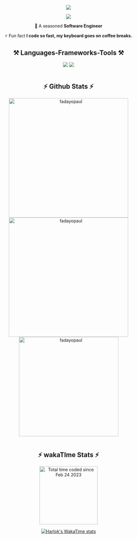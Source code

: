  <!-- Introduction  -->
 
<div align="center"> 

 ![](https://komarev.com/ghpvc/?username=fadayopaul&style=flat-square) 
 
 <img src="https://readme-typing-svg.herokuapp.com/?font=Righteous&size=35&center=true&vCenter=true&width=500&height=70&duration=4000&lines=Hi+There!+👋;+I'm+Paul+Fadayo!;" />
 
 🔭 A seasoned **Software Engineer**
 
 ⚡ Fun fact **I code so fast, my keyboard goes on coffee breaks.**


<!-- Language, Tools, Framework & Library -->

<div align=center>
 <h2 align="center">⚒️ Languages-Frameworks-Tools ⚒️</h2>
<img src="https://skillicons.dev/icons?i=react,bootstrap,postgres,html,css,vscode,github,figma,tailwind,git" />
<img src="https://skillicons.dev/icons?i=dotnet,javascript,typescript,firebase,cs,nextjs,supabase,prisma,python" />
</div>

<br>
<!-- Github Stats  -->
<h2 align="center">⚡ Github Stats ⚡</h2>

<div align=center>
  <img width=390 src="https://github-readme-streak-stats.herokuapp.com/?user=fadayopaul&theme=dark" alt="fadayopaul"/>
  <img width=390 src="https://github-readme-stats.vercel.app/api?username=fadayopaul&show_icons=true&theme=react&rank_icon=github&locale=en" alt="fadayopaul" />
  <br>
  <img width=325 align="center" src="https://github-readme-stats.vercel.app/api/top-langs/?username=fadayopaul&hide=HTML&langs_count=8&layout=compact&theme=react&border_radius=10&size_weight=0.5&count_weight=0.5&exclude_repo=github-readme-stats" alt="fadayopaul" /> 
</div>

<br>
<!-- Github Stats  -->
<h2 align="center">⚡ wakaTIme Stats ⚡</h2>
<div align=center>
  <a  href="https://wakatime.com/@d7fff28d-e87e-49dc-9891-63487d096a8c"><img width=190 src="https://wakatime.com/badge/user/d7fff28d-e87e-49dc-9891-63487d096a8c.svg" alt="Total time coded since Feb 24 2023" /></a>
  <br>
<div>
  
  [![Harlok's WakaTime stats](https://github-readme-stats.vercel.app/api/wakatime?username=fadayopaul&layout=compact&theme=react)](https://github.com/anuraghazra/github-readme-stats)

</div>
</div>

</div>
